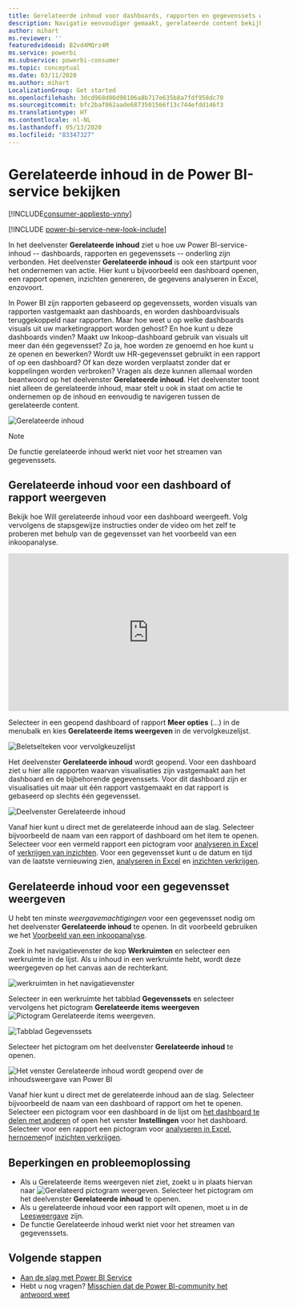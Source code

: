 ```yaml
---
title: Gerelateerde inhoud voor dashboards, rapporten en gegevenssets weergeven
description: Navigatie eenvoudiger gemaakt, gerelateerde content bekijken in dashboards, rapporten en gegevenssets
author: mihart
ms.reviewer: ''
featuredvideoid: B2vd4MQrz4M
ms.service: powerbi
ms.subservice: powerbi-consumer
ms.topic: conceptual
ms.date: 03/11/2020
ms.author: mihart
LocalizationGroup: Get started
ms.openlocfilehash: 3dcd968d00d98106a8b717e635b8a7fdf958dc70
ms.sourcegitcommit: bfc2baf862aade6873501566f13c744efdd146f3
ms.translationtype: HT
ms.contentlocale: nl-NL
ms.lasthandoff: 05/13/2020
ms.locfileid: "83347327"
---
```

# <a name="view-related-content-in-the-power-bi-service"></a>Gerelateerde inhoud in de Power BI-service bekijken

[!INCLUDE[consumer-appliesto-ynny](../includes/consumer-appliesto-ynny.md)]

[!INCLUDE [power-bi-service-new-look-include](../includes/power-bi-service-new-look-include.md)]

In het deelvenster **Gerelateerde inhoud** ziet u hoe uw Power BI-service-inhoud -- dashboards, rapporten en gegevenssets -- onderling zijn verbonden. Het deelvenster **Gerelateerde inhoud** is ook een startpunt voor het ondernemen van actie. Hier kunt u bijvoorbeeld een dashboard openen, een rapport openen, inzichten genereren, de gegevens analyseren in Excel, enzovoort.  

In Power BI zijn rapporten gebaseerd op gegevenssets, worden visuals van rapporten vastgemaakt aan dashboards, en worden dashboardvisuals teruggekoppeld naar rapporten. Maar hoe weet u op welke dashboards visuals uit uw marketingrapport worden gehost? En hoe kunt u deze dashboards vinden? Maakt uw Inkoop-dashboard gebruik van visuals uit meer dan één gegevensset? Zo ja, hoe worden ze genoemd en hoe kunt u ze openen en bewerken? Wordt uw HR-gegevensset gebruikt in een rapport of op een dashboard? Of kan deze worden verplaatst zonder dat er koppelingen worden verbroken? Vragen als deze kunnen allemaal worden beantwoord op het deelvenster **Gerelateerde inhoud**.  Het deelvenster toont niet alleen de gerelateerde inhoud, maar stelt u ook in staat om actie te ondernemen op de inhoud en eenvoudig te navigeren tussen de gerelateerde content.

![Gerelateerde inhoud](./media/end-user-related/power-bi-list.png)

> [!NOTE]
> De functie gerelateerde inhoud werkt niet voor het streamen van gegevenssets.
> 
> 

## <a name="view-related-content-for-a-dashboard-or-report"></a>Gerelateerde inhoud voor een dashboard of rapport weergeven
Bekijk hoe Will gerelateerde inhoud voor een dashboard weergeeft. Volg vervolgens de stapsgewijze instructies onder de video om het zelf te proberen met behulp van de gegevensset van het voorbeeld van een inkoopanalyse.

<iframe width="560" height="315" src="https://www.youtube.com/embed/B2vd4MQrz4M#t=3m05s" frameborder="0" allowfullscreen></iframe>

Selecteer in een geopend dashboard of rapport **Meer opties** (...) in de menubalk en kies **Gerelateerde items weergeven** in de vervolgkeuzelijst.

![Beletselteken voor vervolgkeuzelijst](./media/end-user-related/power-bi-dropdown.png)

Het deelvenster **Gerelateerde inhoud** wordt geopend. Voor een dashboard ziet u hier alle rapporten waarvan visualisaties zijn vastgemaakt aan het dashboard en de bijbehorende gegevenssets. Voor dit dashboard zijn er visualisaties uit maar uit één rapport vastgemaakt en dat rapport is gebaseerd op slechts één gegevensset. 

![Deelvenster Gerelateerde inhoud](./media/end-user-related/power-bi-view-related-dashboard.png)

Vanaf hier kunt u direct met de gerelateerde inhoud aan de slag.  Selecteer bijvoorbeeld de naam van een rapport of dashboard om het item te openen.  Selecteer voor een vermeld rapport een pictogram voor [analyseren in Excel](../collaborate-share/service-analyze-in-excel.md) of [verkrijgen van inzichten](end-user-insights.md). Voor een gegevensset kunt u de datum en tijd van de laatste vernieuwing zien, [analyseren in Excel](../collaborate-share/service-analyze-in-excel.md) en [inzichten verkrijgen](end-user-insights.md).  



## <a name="view-related-content-for-a-dataset"></a>Gerelateerde inhoud voor een gegevensset weergeven
U hebt ten minste *weergavemachtigingen* voor een gegevensset nodig om het deelvenster **Gerelateerde inhoud** te openen. In dit voorbeeld gebruiken we het [Voorbeeld van een inkoopanalyse](../create-reports/sample-procurement.md).

Zoek in het navigatievenster de kop **Werkruimten** en selecteer een werkruimte in de lijst. Als u inhoud in een werkruimte hebt, wordt deze weergegeven op het canvas aan de rechterkant. 

![werkruimten in het navigatievenster](./media/end-user-related/power-bi-workspace.png)


Selecteer in een werkruimte het tabblad **Gegevenssets** en selecteer vervolgens het pictogram **Gerelateerde items weergeven**![Pictogram Gerelateerde items weergeven](./media/end-user-related/power-bi-view-related-icon-new.png).

![Tabblad Gegevenssets](./media/end-user-related/power-bi-related-dataset.png)

Selecteer het pictogram om het deelvenster **Gerelateerde inhoud** te openen.

![Het venster Gerelateerde inhoud wordt geopend over de inhoudsweergave van Power BI](media/end-user-related/power-bi-dataset.png)

Vanaf hier kunt u direct met de gerelateerde inhoud aan de slag. Selecteer bijvoorbeeld de naam van een dashboard of rapport om het te openen.  Selecteer een pictogram voor een dashboard in de lijst om [het dashboard te delen met anderen](../collaborate-share/service-share-dashboards.md) of open het venster **Instellingen** voor het dashboard. Selecteer voor een rapport een pictogram voor [analyseren in Excel](../collaborate-share/service-analyze-in-excel.md), [hernoemen](../create-reports/service-rename.md)of [inzichten verkrijgen](end-user-insights.md).  

## <a name="limitations-and-troubleshooting"></a>Beperkingen en probleemoplossing
* Als u Gerelateerde items weergeven niet ziet, zoekt u in plaats hiervan naar ![Gerelateerd pictogram weergeven](./media/end-user-related/power-bi-view-related-icon-new.png). Selecteer het pictogram om het deelvenster **Gerelateerde inhoud** te openen.
* Als u gerelateerde inhoud voor een rapport wilt openen, moet u in de [Leesweergave](end-user-reading-view.md) zijn.
* De functie Gerelateerde inhoud werkt niet voor het streamen van gegevenssets.

## <a name="next-steps"></a>Volgende stappen
* [Aan de slag met Power BI Service](../fundamentals/service-get-started.md)
* Hebt u nog vragen? [Misschien dat de Power BI-community het antwoord weet](https://community.powerbi.com/)
